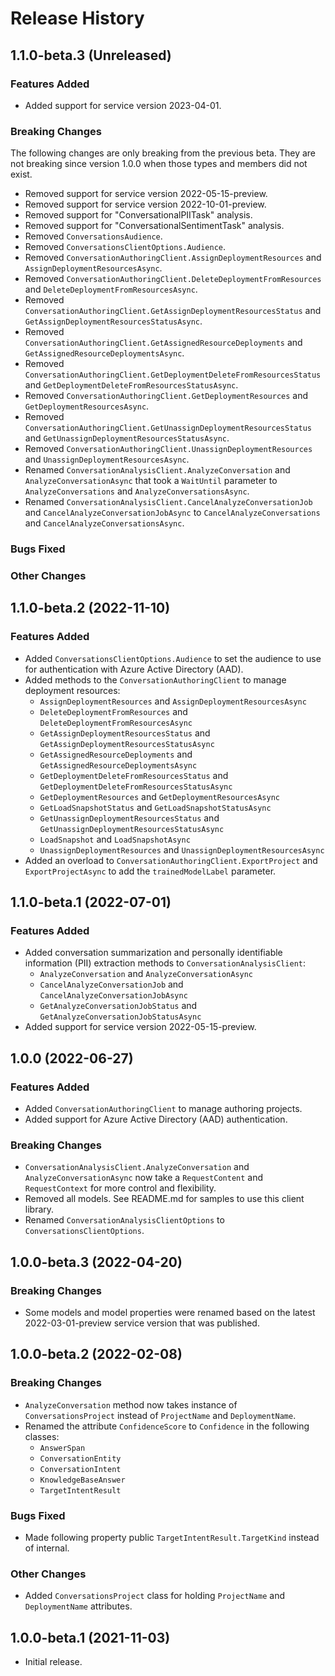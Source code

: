# Release History

## 1.1.0-beta.3 (Unreleased)

### Features Added

- Added support for service version 2023-04-01.

### Breaking Changes

The following changes are only breaking from the previous beta. They are not breaking since version 1.0.0 when those types and members did not exist.

- Removed support for service version 2022-05-15-preview.
- Removed support for service version 2022-10-01-preview.
- Removed support for "ConversationalPIITask" analysis.
- Removed support for "ConversationalSentimentTask" analysis.
- Removed `ConversationsAudience`.
- Removed `ConversationsClientOptions.Audience`.
- Removed `ConversationAuthoringClient.AssignDeploymentResources` and `AssignDeploymentResourcesAsync`.
- Removed `ConversationAuthoringClient.DeleteDeploymentFromResources` and `DeleteDeploymentFromResourcesAsync`.
- Removed `ConversationAuthoringClient.GetAssignDeploymentResourcesStatus` and `GetAssignDeploymentResourcesStatusAsync`.
- Removed `ConversationAuthoringClient.GetAssignedResourceDeployments` and `GetAssignedResourceDeploymentsAsync`.
- Removed `ConversationAuthoringClient.GetDeploymentDeleteFromResourcesStatus` and `GetDeploymentDeleteFromResourcesStatusAsync`.
- Removed `ConversationAuthoringClient.GetDeploymentResources` and `GetDeploymentResourcesAsync`.
- Removed `ConversationAuthoringClient.GetUnassignDeploymentResourcesStatus` and `GetUnassignDeploymentResourcesStatusAsync`.
- Removed `ConversationAuthoringClient.UnassignDeploymentResources` and `UnassignDeploymentResourcesAsync`.
- Renamed `ConversationAnalysisClient.AnalyzeConversation` and `AnalyzeConversationAsync` that took a `WaitUntil` parameter to `AnalyzeConversations` and `AnalyzeConversationsAsync`.
- Renamed `ConversationAnalysisClient.CancelAnalyzeConversationJob` and `CancelAnalyzeConversationJobAsync` to `CancelAnalyzeConversations` and `CancelAnalyzeConversationsAsync`.

### Bugs Fixed

### Other Changes

## 1.1.0-beta.2 (2022-11-10)

### Features Added

- Added `ConversationsClientOptions.Audience` to set the audience to use for authentication with Azure Active Directory (AAD).
- Added methods to the `ConversationAuthoringClient` to manage deployment resources:
  - `AssignDeploymentResources` and `AssignDeploymentResourcesAsync`
  - `DeleteDeploymentFromResources` and `DeleteDeploymentFromResourcesAsync`
  - `GetAssignDeploymentResourcesStatus` and `GetAssignDeploymentResourcesStatusAsync`
  - `GetAssignedResourceDeployments` and `GetAssignedResourceDeploymentsAsync`
  - `GetDeploymentDeleteFromResourcesStatus` and `GetDeploymentDeleteFromResourcesStatusAsync`
  - `GetDeploymentResources` and `GetDeploymentResourcesAsync`
  - `GetLoadSnapshotStatus` and `GetLoadSnapshotStatusAsync`
  - `GetUnassignDeploymentResourcesStatus` and `GetUnassignDeploymentResourcesStatusAsync`
  - `LoadSnapshot` and `LoadSnapshotAsync`
  - `UnassignDeploymentResources` and `UnassignDeploymentResourcesAsync`
- Added an overload to `ConversationAuthoringClient.ExportProject` and `ExportProjectAsync` to add the `trainedModelLabel` parameter.

## 1.1.0-beta.1 (2022-07-01)

### Features Added

- Added conversation summarization and personally identifiable information (PII) extraction methods to `ConversationAnalysisClient`:
  - `AnalyzeConversation` and `AnalyzeConversationAsync`
  - `CancelAnalyzeConversationJob` and `CancelAnalyzeConversationJobAsync`
  - `GetAnalyzeConversationJobStatus` and `GetAnalyzeConversationJobStatusAsync`
- Added support for service version 2022-05-15-preview.

## 1.0.0 (2022-06-27)

### Features Added

- Added `ConversationAuthoringClient` to manage authoring projects.
- Added support for Azure Active Directory (AAD) authentication.

### Breaking Changes

- `ConversationAnalysisClient.AnalyzeConversation` and `AnalyzeConversationAsync` now take a `RequestContent` and `RequestContext` for more control and flexibility.
- Removed all models. See README.md for samples to use this client library.
- Renamed `ConversationAnalysisClientOptions` to `ConversationsClientOptions`.

## 1.0.0-beta.3 (2022-04-20)

### Breaking Changes

- Some models and model properties were renamed based on the latest 2022-03-01-preview service version that was published.

## 1.0.0-beta.2 (2022-02-08)

### Breaking Changes

- `AnalyzeConversation` method now takes instance of `ConversationsProject` instead of `ProjectName` and `DeploymentName`.
- Renamed the attribute `ConfidenceScore` to `Confidence` in the following classes:
  - `AnswerSpan`
  - `ConversationEntity`
  - `ConversationIntent`
  - `KnowledgeBaseAnswer`
  - `TargetIntentResult`

### Bugs Fixed

- Made following property public `TargetIntentResult.TargetKind` instead of internal.

### Other Changes

- Added `ConversationsProject` class for holding `ProjectName` and `DeploymentName` attributes.

## 1.0.0-beta.1 (2021-11-03)

- Initial release.
